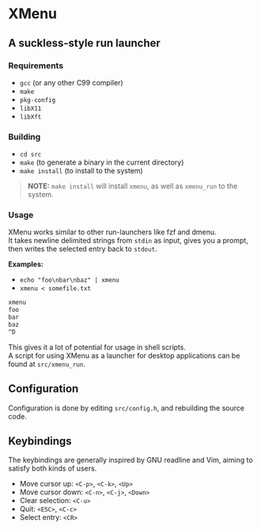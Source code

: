 # XMenu

## A suckless-style run launcher

### Requirements

- `gcc` (or any other C99 compiler)
- `make`
- `pkg-config`
- `libX11`
- `libXft`

### Building

- `cd src`
- `make` (to generate a binary in the current directory)
- `make install` (to install to the system)

> **NOTE:** `make install` will install `xmenu`, as well as `xmenu_run` to the system.

### Usage

XMenu works similar to other run-launchers like fzf and dmenu.\
It takes newline delimited strings from `stdin` as input, gives you a prompt, then writes the selected entry back to `stdout`.

**Examples:**

- `echo "foo\nbar\nbaz" | xmenu`
- `xmenu < somefile.txt`
```sh
xmenu
foo
bar
baz
^D
```

This gives it a lot of potential for usage in shell scripts.\
A script for using XMenu as a launcher for desktop applications can be found at `src/xmenu_run`.

## Configuration

Configuration is done by editing `src/config.h`, and rebuilding the source code.

## Keybindings

The keybindings are generally inspired by GNU readline and Vim, aiming to satisfy both kinds of users.

- Move cursor up: `<C-p>`, `<C-k>`, `<Up>`
- Move cursor down: `<C-n>`, `<C-j>`, `<Down>`
- Clear selection: `<C-u>`
- Quit: `<ESC>`, `<C-c>`
- Select entry: `<CR>`
